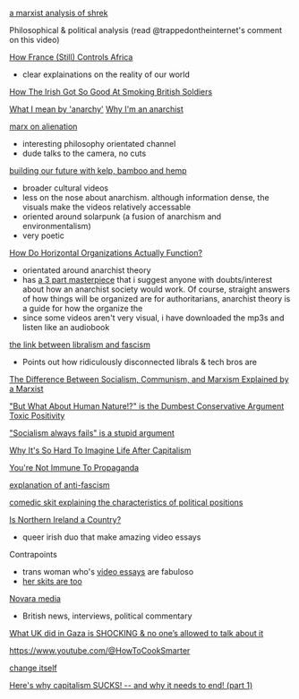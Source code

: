 [a marxist analysis of shrek](https://www.youtube.com/watch?v=pWbaUnbo-_c)

Philosophical & political analysis (read @trappedontheinternet's comment on this video) 

[How France (Still) Controls Africa](https://www.youtube.com/watch?v=36vYRkVYeVw)

- clear explainations on the reality of our world

[How The Irish Got So Good At Smoking British Soldiers](https://www.youtube.com/watch?v=TcRh0b9obDU)

[What I mean by 'anarchy'](https://www.youtube.com/watch?v=7zh2cwoXpAU )
[Why I'm an anarchist ](https://www.youtube.com/watch?v=o6X_uSFAD_A)

[marx on alienation](https://www.youtube.com/watch?v=jH5VwZZpZYQ)

- interesting philosophy orientated channel 
- dude talks to the camera, no cuts


[building our future with kelp, bamboo and hemp](https://www.youtube.com/watch?v=IRuVzRJe-z4)
- broader cultural videos 
- less on the nose about anarchism. although information dense, the visuals make the videos relatively accessable 
- oriented around solarpunk (a fusion of anarchism and environmentalism)
- very poetic

[How Do Horizontal Organizations Actually Function?](https://www.youtube.com/watch?v=bjON4bgC9zg)

- orientated around anarchist theory
- has [a 3 part masterpiece](https://www.youtube.com/watch?v=VCgr2g0cQ5Y&t=5s) that i suggest anyone with doubts/interest about how an anarchist society would work. Of course, straight answers of how things will be organized are for authoritarians, anarchist theory is a guide for how the organize the 
- since some videos aren't very visual, i have downloaded the mp3s and listen like an audiobook

[the link between libralism and fascism](https://www.youtube.com/watch?v=jmT7nLDinhY)

- Points out how ridiculously disconnected librals & tech bros are

[The Difference Between Socialism, Communism, and Marxism Explained by a Marxist](https://www.youtube.com/watch?v=vyl2DeKT-Vs&t=599s)

["But What About Human Nature!?" is the Dumbest Conservative Argument](https://www.youtube.com/watch?v=3k7_wE0GhVM)
[Toxic Positivity](https://www.youtube.com/watch?v=ZJ0OKIODHgU)

["Socialism always fails" is a stupid argument](https://www.youtube.com/watch?v=nFUC0UWgdGY)

[Why It's So Hard To Imagine Life After Capitalism](https://www.youtube.com/watch?v=PaASqPnpq5Y)

[You're Not Immune To Propaganda](https://www.youtube.com/watch?v=dl2fnWIlDZg)

[explanation of anti-fascism](https://www.youtube.com/watch?v=bgwS_FMZ3nQ&t=1172s)

[comedic skit explaining the characteristics of political positions](https://www.youtube.com/watch?v=l5feTYQjRQY)

[Is Northern Ireland a Country?](https://www.youtube.com/watch?v=xA2qBqdG9ME&t=596s)

- queer irish duo that make amazing video essays

Contrapoints
- trans woman who's [video essays](https://www.youtube.com/watch?v=S1xxcKCGljY) are fabuloso
- [her skits are too](https://www.youtube.com/watch?v=QuN6GfUix7c)

[Novara media](https://www.youtube.com/watch?v=RqQDaC5enGY)

- British news, interviews, political commentary 

[What UK did in Gaza is SHOCKING & no one’s allowed to talk about it](https://www.youtube.com/watch?v=ecWUdwkelvM)

https://www.youtube.com/@HowToCookSmarter

[change itself](https://www.youtube.com/watch?v=TEYHUJv1rLg)

[Here's why capitalism SUCKS! -- and why it needs to end! (part 1)](https://www.youtube.com/watch?v=8aHvA0KHXqM)

